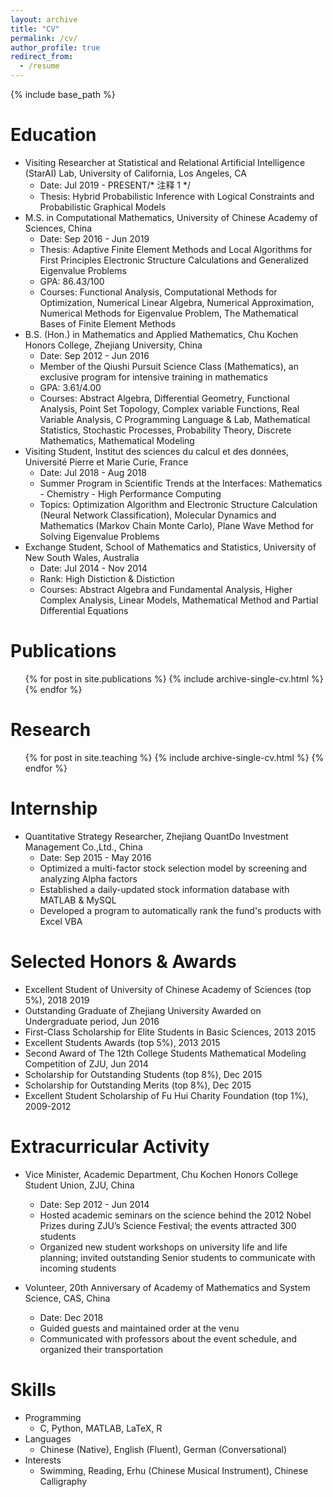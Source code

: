 ```yaml
---
layout: archive
title: "CV"
permalink: /cv/
author_profile: true
redirect_from:
  - /resume
---
```


{% include base_path %}

Education
======
* Visiting Researcher at Statistical and Relational Artificial Intelligence (StarAI) Lab, University of California, Los Angeles, CA
  * Date: Jul 2019 - PRESENT/* 注释 1 */
  * Thesis: Hybrid Probabilistic Inference with Logical Constraints and Probabilistic Graphical Models
* M.S. in Computational Mathematics, University of Chinese Academy of Sciences, China
   * Date: Sep 2016 - Jun 2019
  * Thesis: Adaptive Finite Element Methods and Local Algorithms for First Principles Electronic Structure Calculations and Generalized Eigenvalue Problems
  * GPA: 86.43/100
  * Courses: Functional Analysis, Computational Methods for Optimization,  Numerical Linear Algebra,  Numerical Approximation, Numerical Methods for Eigenvalue Problem, The Mathematical Bases of Finite Element Methods
* B.S. (Hon.) in Mathematics and Applied Mathematics, Chu Kochen Honors College, Zhejiang University, China
  * Date: Sep 2012 - Jun 2016
  * Member of the Qiushi Pursuit Science Class (Mathematics), an exclusive program for intensive training in mathematics
  * GPA: 3.61/4.00
  * Courses: Abstract Algebra, Differential Geometry, Functional Analysis, Point Set Topology, Complex variable Functions, Real Variable Analysis, C Programming Language & Lab, Mathematical Statistics, Stochastic Processes, Probability Theory, Discrete Mathematics, Mathematical Modeling
* Visiting Student, Institut des sciences du calcul et des données, Université Pierre et Marie Curie, France
  * Date: Jul 2018 - Aug 2018
  * Summer Program in Scientific Trends at the Interfaces: Mathematics - Chemistry - High Performance Computing
  * Topics: Optimization Algorithm and Electronic Structure Calculation (Neural Network Classification), Molecular Dynamics and Mathematics (Markov Chain Monte Carlo), Plane Wave Method for Solving Eigenvalue Problems
* Exchange Student, School of Mathematics and Statistics, University of New South Wales, Australia
  * Date: Jul 2014 - Nov 2014
  * Rank: High Distiction & Distiction
  * Courses: Abstract Algebra and Fundamental Analysis, Higher Complex Analysis, Linear Models, Mathematical Method and Partial Differential Equations

Publications
======
  <ul>{% for post in site.publications %}
    {% include archive-single-cv.html %}
  {% endfor %}</ul>
  
Research
======
  <ul>{% for post in site.teaching %}
    {% include archive-single-cv.html %}
  {% endfor %}</ul>
 
Internship
======
* Quantitative Strategy Researcher, Zhejiang QuantDo Investment Management Co.,Ltd., China
  * Date: Sep 2015 - May 2016
  * Optimized a multi-factor stock selection model by screening and analyzing Alpha factors
  * Established a daily-updated stock information database with MATLAB & MySQL
  * Developed a program to automatically rank the fund's products with Excel VBA
  
  
Selected Honors & Awards
======
* Excellent Student of University of Chinese Academy of Sciences (top 5%), 2018 2019
* Outstanding Graduate of Zhejiang University Awarded on Undergraduate period, Jun 2016
* First-Class Scholarship for Elite Students in Basic Sciences, 2013 2015
* Excellent Students Awards (top 5%), 2013 2015
* Second Award of The 12th College Students Mathematical Modeling Competition of ZJU, Jun 2014
* Scholarship for Outstanding Students (top 8%), Dec 2015
* Scholarship for Outstanding Merits (top 8%), Dec 2015
* Excellent Student Scholarship of Fu Hui Charity Foundation (top 1%), 2009-2012

Extracurricular Activity
======
* Vice Minister, Academic Department, Chu Kochen Honors College Student Union, ZJU, China
  * Date: Sep 2012 - Jun 2014
  * Hosted academic seminars on the science behind the 2012 Nobel Prizes during ZJU’s Science Festival; the events attracted 300 students
  * Organized new student workshops on university life and life planning; invited outstanding Senior students to communicate with incoming students
  
* Volunteer, 20th Anniversary of Academy of Mathematics and System Science, CAS, China
  * Date: Dec 2018
  * Guided guests and maintained order at the venu
  * Communicated with professors about the event schedule, and organized their transportation

Skills
======
* Programming
  * C, Python, MATLAB, LaTeX, R
* Languages
  * Chinese (Native), English (Fluent), German (Conversational)
* Interests
  * Swimming, Reading, Erhu (Chinese Musical Instrument), Chinese Calligraphy
  
  
